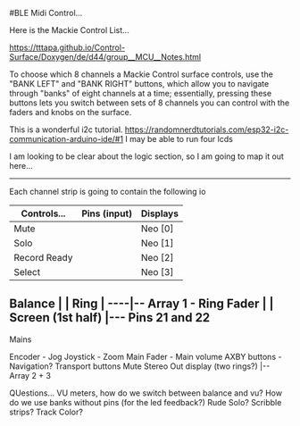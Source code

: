 #BLE Midi Control...

Here is the Mackie Control List...

https://tttapa.github.io/Control-Surface/Doxygen/de/d44/group__MCU__Notes.html


To choose which 8 channels a Mackie Control surface controls, use the "BANK LEFT" and "BANK RIGHT" buttons, which allow you to navigate through "banks" of eight channels at a time; essentially, pressing these buttons lets you switch between sets of 8 channels you can control with the faders and knobs on the surface. 

This is a wonderful i2c tutorial. 
https://randomnerdtutorials.com/esp32-i2c-communication-arduino-ide/#1
I may be able to run four lcds

I am looking to be clear about the logic section, so I am going to map it out here...

----------------

Each channel strip is going to contain the following io 

Controls...       |  Pins (input) | Displays  |
------------------| --------------| --------  |
Mute              |               | Neo [0]   |-----|
Solo              |               | Neo [1]   |     |-- Array 0 - Buttons
Record Ready      |               | Neo [2]   |     |
Select            |               | Neo [3]   |-----|

Balance           |               | Ring      | ----|-- Array 1 - Ring
Fader             |               | Screen (1st half) |--- Pins 21 and 22
---------------------------------------------

Mains

Encoder - Jog
Joystick - Zoom
Main Fader - Main volume
AXBY buttons - Navigation?
Transport buttons
Mute
Stereo Out display (two rings?) |-- Array 2 + 3


QUestions...
VU meters, how do we switch between balance and vu?
How do we use banks without pins (for the led feedback?)
Rude Solo?
Scribble strips?
Track Color?







